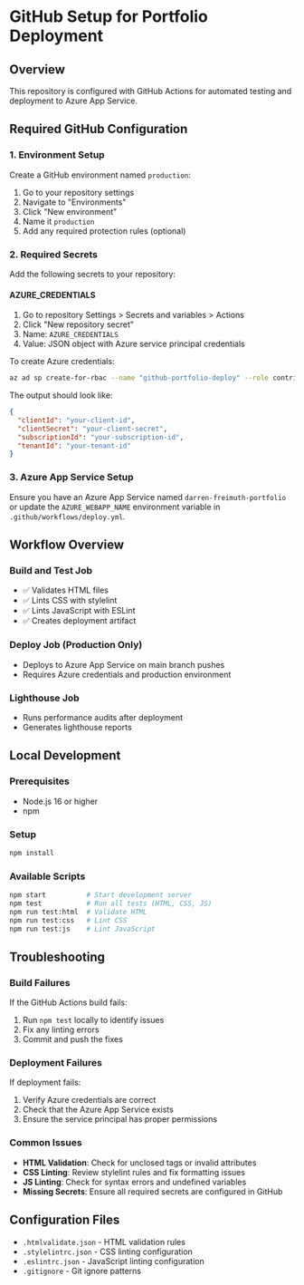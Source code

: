 # GitHub Setup for Portfolio Deployment

## Overview
This repository is configured with GitHub Actions for automated testing and deployment to Azure App Service.

## Required GitHub Configuration

### 1. Environment Setup
Create a GitHub environment named `production`:
1. Go to your repository settings
2. Navigate to "Environments"
3. Click "New environment"
4. Name it `production`
5. Add any required protection rules (optional)

### 2. Required Secrets
Add the following secrets to your repository:

#### AZURE_CREDENTIALS
1. Go to repository Settings > Secrets and variables > Actions
2. Click "New repository secret"
3. Name: `AZURE_CREDENTIALS`
4. Value: JSON object with Azure service principal credentials

To create Azure credentials:
```bash
az ad sp create-for-rbac --name "github-portfolio-deploy" --role contributor --scopes /subscriptions/{subscription-id}/resourceGroups/{resource-group-name} --sdk-auth
```

The output should look like:
```json
{
  "clientId": "your-client-id",
  "clientSecret": "your-client-secret",
  "subscriptionId": "your-subscription-id",
  "tenantId": "your-tenant-id"
}
```

### 3. Azure App Service Setup
Ensure you have an Azure App Service named `darren-freimuth-portfolio` or update the `AZURE_WEBAPP_NAME` environment variable in `.github/workflows/deploy.yml`.

## Workflow Overview

### Build and Test Job
- ✅ Validates HTML files
- ✅ Lints CSS with stylelint
- ✅ Lints JavaScript with ESLint
- ✅ Creates deployment artifact

### Deploy Job (Production Only)
- Deploys to Azure App Service on main branch pushes
- Requires Azure credentials and production environment

### Lighthouse Job
- Runs performance audits after deployment
- Generates lighthouse reports

## Local Development

### Prerequisites
- Node.js 16 or higher
- npm

### Setup
```bash
npm install
```

### Available Scripts
```bash
npm start          # Start development server
npm test           # Run all tests (HTML, CSS, JS)
npm run test:html  # Validate HTML
npm run test:css   # Lint CSS
npm run test:js    # Lint JavaScript
```

## Troubleshooting

### Build Failures
If the GitHub Actions build fails:
1. Run `npm test` locally to identify issues
2. Fix any linting errors
3. Commit and push the fixes

### Deployment Failures
If deployment fails:
1. Verify Azure credentials are correct
2. Check that the Azure App Service exists
3. Ensure the service principal has proper permissions

### Common Issues
- **HTML Validation**: Check for unclosed tags or invalid attributes
- **CSS Linting**: Review stylelint rules and fix formatting issues
- **JS Linting**: Check for syntax errors and undefined variables
- **Missing Secrets**: Ensure all required secrets are configured in GitHub

## Configuration Files
- `.htmlvalidate.json` - HTML validation rules
- `.stylelintrc.json` - CSS linting configuration
- `.eslintrc.json` - JavaScript linting configuration
- `.gitignore` - Git ignore patterns
